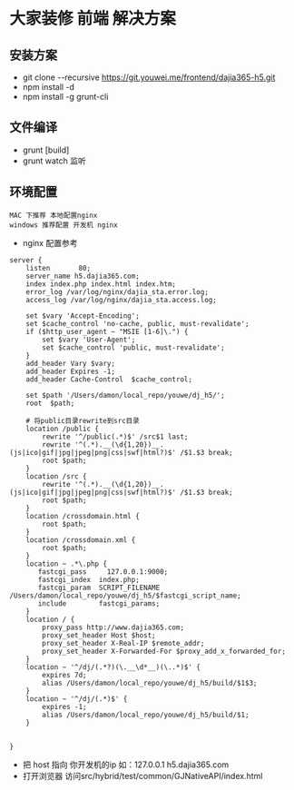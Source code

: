 # 大家装修 前端 解决方案 #

## 安装方案 ##

- git clone --recursive https://git.youwei.me/frontend/dajia365-h5.git
- npm install -d
- npm install -g grunt-cli

## 文件编译 ##
- grunt [build]
- grunt watch 监听

## 环境配置 ##

```
MAC 下推荐 本地配置nginx
windows 推荐配置 开发机 nginx
```
- nginx 配置参考

```
server {
    listen       80;
    server_name h5.dajia365.com;
    index index.php index.html index.htm;
    error_log /var/log/nginx/dajia_sta.error.log;
    access_log /var/log/nginx/dajia_sta.access.log;

    set $vary 'Accept-Encoding';
    set $cache_control 'no-cache, public, must-revalidate';
    if ($http_user_agent ~ "MSIE [1-6]\.") {
        set $vary 'User-Agent';
        set $cache_control 'public, must-revalidate';
    }
    add_header Vary $vary;
    add_header Expires -1;
    add_header Cache-Control  $cache_control;

    set $path '/Users/damon/local_repo/youwe/dj_h5/';
    root  $path;

    # 将public目录rewrite到src目录
    location /public {
        rewrite '^/public(.*)$' /src$1 last;
        rewrite '^(.*).__(\d{1,20})__.(js|ico|gif|jpg|jpeg|png|css|swf|html?)$' /$1.$3 break;
        root $path;
    }
    location /src {
        rewrite '^(.*).__(\d{1,20})__.(js|ico|gif|jpg|jpeg|png|css|swf|html?)$' /$1.$3 break;
        root $path;
    }
    location /crossdomain.html {
        root $path;
    }
    location /crossdomain.xml {
        root $path;
    }
    location ~ .*\.php {
       fastcgi_pass     127.0.0.1:9000;
       fastcgi_index  index.php;
       fastcgi_param  SCRIPT_FILENAME   /Users/damon/local_repo/youwe/dj_h5/$fastcgi_script_name;
       include        fastcgi_params;
    }
    location / {
        proxy_pass http://www.dajia365.com;
        proxy_set_header Host $host;
        proxy_set_header X-Real-IP $remote_addr;
        proxy_set_header X-Forwarded-For $proxy_add_x_forwarded_for;
    }
    location ~ '^/dj/(.*?)(\.__\d*__)(\..*)$' {
        expires 7d;
        alias /Users/damon/local_repo/youwe/dj_h5/build/$1$3;
    }
    location ~ '^/dj/(.*)$' {
        expires -1;
        alias /Users/damon/local_repo/youwe/dj_h5/build/$1;
    }


}

```
- 把 host 指向 你开发机的ip 如：127.0.0.1 h5.dajia365.com
- 打开浏览器 访问src/hybrid/test/common/GJNativeAPI/index.html